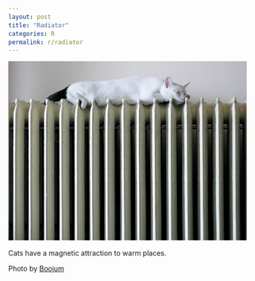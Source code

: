 ```yaml
---
layout: post
title: "Radiator"
categories: R
permalink: r/radiator
---
```


<img src="/images/r/radiator.jpg">

Cats have a magnetic attraction to warm places.

Photo by <a href="http://www.flickr.com/photos/geoffeg/2412562664/">Boojum</a>